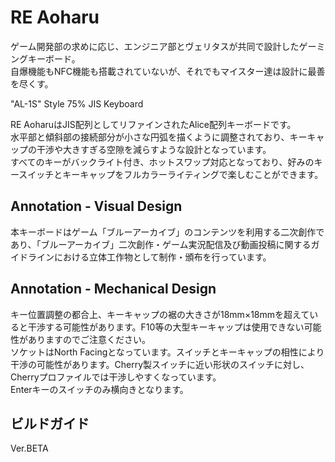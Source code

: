 # RE Aoharu
ゲーム開発部の求めに応じ、エンジニア部とヴェリタスが共同で設計したゲーミングキーボード。  
自爆機能もNFC機能も搭載されていないが、それでもマイスター達は設計に最善を尽くす。
  

"AL-1S" Style 75% JIS Keyboard  
  
RE AoharuはJIS配列としてリファインされたAlice配列キーボードです。  
水平部と傾斜部の接続部分が小さな円弧を描くように調整されており、キーキャップの干渉や大きすぎる空隙を減らすような設計となっています。  
すべてのキーがバックライト付き、ホットスワップ対応となっており、好みのキースイッチとキーキャップをフルカラーライティングで楽しむことができます。  

## Annotation - Visual Design
本キーボードはゲーム「ブルーアーカイブ」のコンテンツを利用する二次創作であり、「ブルーアーカイブ」二次創作・ゲーム実況配信及び動画投稿に関するガイドラインにおける立体工作物として制作・頒布を行っています。

## Annotation - Mechanical Design
キー位置調整の都合上、キーキャップの裾の大きさが18mm×18mmを超えていると干渉する可能性があります。F10等の大型キーキャップは使用できない可能性がありますのでご注意ください。  
ソケットはNorth Facingとなっています。スイッチとキーキャップの相性により干渉の可能性があります。Cherry製スイッチに近い形状のスイッチに対し、Cherryプロファイルでは干渉しやすくなっています。  
Enterキーのスイッチのみ横向きとなります。


## ビルドガイド
Ver.BETA
